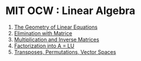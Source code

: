 MIT OCW : Linear Algebra
========================

1. [The Geometry of Linear Equations](the_geometry_of_linear_equations/)
1. [Elimination with Matrice](elimination_with_matrices/)
1. [Multiplication and Inverse Matrices](multiplication_and_inverse_matrices/)
1. [Factorization into A = LU](factorization_LU/)
1. [Transposes, Permutations, Vector Spaces](trans_permu_vector/)
